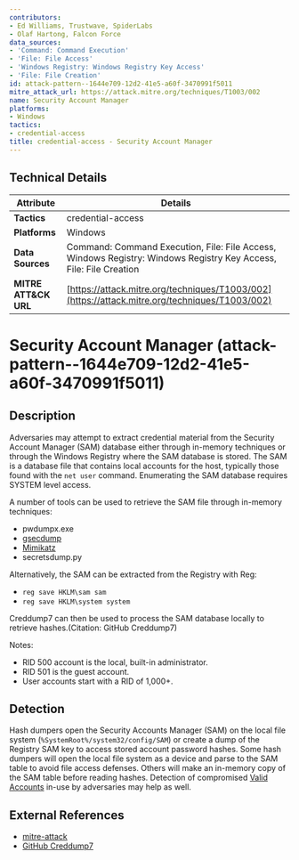 ```yaml
---
contributors:
- Ed Williams, Trustwave, SpiderLabs
- Olaf Hartong, Falcon Force
data_sources:
- 'Command: Command Execution'
- 'File: File Access'
- 'Windows Registry: Windows Registry Key Access'
- 'File: File Creation'
id: attack-pattern--1644e709-12d2-41e5-a60f-3470991f5011
mitre_attack_url: https://attack.mitre.org/techniques/T1003/002
name: Security Account Manager
platforms:
- Windows
tactics:
- credential-access
title: credential-access - Security Account Manager
---
```


## Technical Details

| Attribute | Details |
|-----------|----------|
| **Tactics** | credential-access |
| **Platforms** | Windows |
| **Data Sources** | Command: Command Execution, File: File Access, Windows Registry: Windows Registry Key Access, File: File Creation |
| **MITRE ATT&CK URL** | [https://attack.mitre.org/techniques/T1003/002](https://attack.mitre.org/techniques/T1003/002) |

# Security Account Manager (attack-pattern--1644e709-12d2-41e5-a60f-3470991f5011)

## Description
Adversaries may attempt to extract credential material from the Security Account Manager (SAM) database either through in-memory techniques or through the Windows Registry where the SAM database is stored. The SAM is a database file that contains local accounts for the host, typically those found with the <code>net user</code> command. Enumerating the SAM database requires SYSTEM level access.

A number of tools can be used to retrieve the SAM file through in-memory techniques:

* pwdumpx.exe
* [gsecdump](https://attack.mitre.org/software/S0008)
* [Mimikatz](https://attack.mitre.org/software/S0002)
* secretsdump.py

Alternatively, the SAM can be extracted from the Registry with Reg:

* <code>reg save HKLM\sam sam</code>
* <code>reg save HKLM\system system</code>

Creddump7 can then be used to process the SAM database locally to retrieve hashes.(Citation: GitHub Creddump7)

Notes: 

* RID 500 account is the local, built-in administrator.
* RID 501 is the guest account.
* User accounts start with a RID of 1,000+.


## Detection
Hash dumpers open the Security Accounts Manager (SAM) on the local file system (<code>%SystemRoot%/system32/config/SAM</code>) or create a dump of the Registry SAM key to access stored account password hashes. Some hash dumpers will open the local file system as a device and parse to the SAM table to avoid file access defenses. Others will make an in-memory copy of the SAM table before reading hashes. Detection of compromised [Valid Accounts](https://attack.mitre.org/techniques/T1078) in-use by adversaries may help as well.

## External References
- [mitre-attack](https://attack.mitre.org/techniques/T1003/002)
- [GitHub Creddump7](https://github.com/Neohapsis/creddump7)
